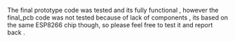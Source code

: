 The final prototype code was tested and its fully functional , however the final_pcb code was not tested because of lack of components , its based on the same ESP8266 chip though, so please feel free to test it and report back .

